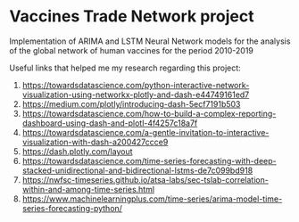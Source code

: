 # Vaccines Trade Network project

Implementation of ARIMA and LSTM Neural Network models for the analysis of the global network of human vaccines for the period 2010-2019 

Useful links that helped me my research regarding this project:

  1. https://towardsdatascience.com/python-interactive-network-visualization-using-networkx-plotly-and-dash-e44749161ed7
  2. https://medium.com/plotly/introducing-dash-5ecf7191b503
  3. https://towardsdatascience.com/how-to-build-a-complex-reporting-dashboard-using-dash-and-plotl-4f4257c18a7f
  4. https://towardsdatascience.com/a-gentle-invitation-to-interactive-visualization-with-dash-a200427ccce9
  5. https://dash.plotly.com/layout
  6. https://towardsdatascience.com/time-series-forecasting-with-deep-stacked-unidirectional-and-bidirectional-lstms-de7c099bd918
  7. https://nwfsc-timeseries.github.io/atsa-labs/sec-tslab-correlation-within-and-among-time-series.html
  8. https://www.machinelearningplus.com/time-series/arima-model-time-series-forecasting-python/